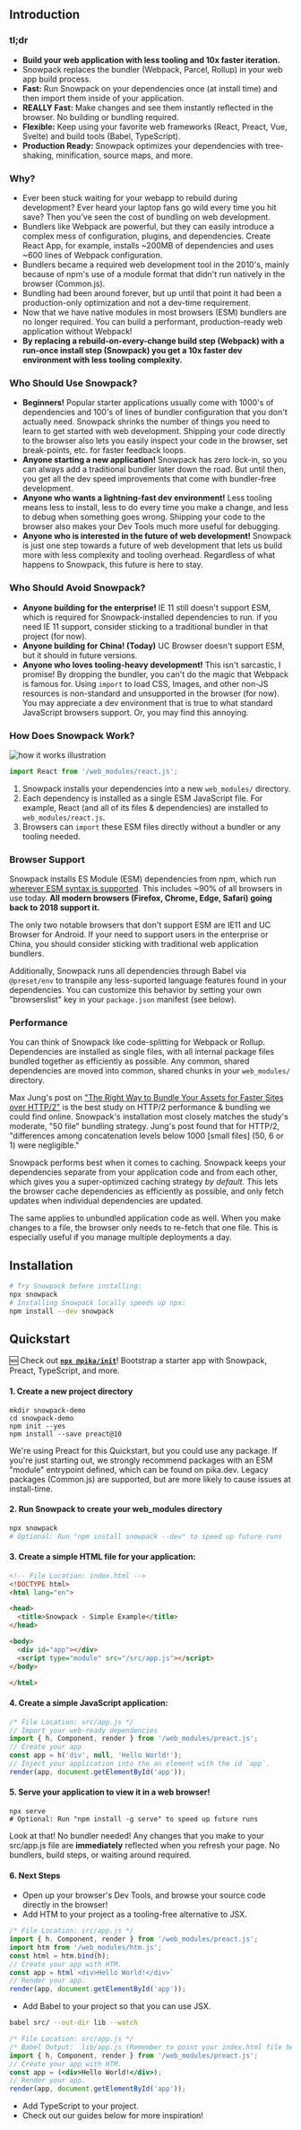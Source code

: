 ## Introduction

### tl;dr

- **Build your web application with less tooling and 10x faster iteration.**
- Snowpack replaces the bundler (Webpack, Parcel, Rollup) in your web app build process.
- **Fast:** Run Snowpack on your dependencies once (at install time) and then import them inside of your application. 
- **REALLY Fast:** Make changes and see them instantly reflected in the browser. No building or bundling required.
- **Flexible:** Keep using your favorite web frameworks (React, Preact, Vue, Svelte) and build tools (Babel, TypeScript).
- **Production Ready:** Snowpack optimizes your dependencies with tree-shaking, minification, source maps, and more.


### Why?

- Ever been stuck waiting for your webapp to rebuild during development? Ever heard your laptop fans go wild every time you hit save? Then you've seen the cost of bundling on web development. 
- Bundlers like Webpack are powerful, but they can easily introduce a complex mess of configuration, plugins, and dependencies. Create React App, for example, installs ~200MB of dependencies and uses ~600 lines of Webpack configuration.
- Bundlers became a required web development tool in the 2010's, mainly because of npm's use of a module format that didn't run natively in the browser (Common.js). 
- Bundling had been around forever, but up until that point it had been a production-only optimization and not a dev-time requirement.
- Now that we have native modules in most browsers (ESM) bundlers are no longer required. You can build a performant, production-ready web application without Webpack!
- **By replacing a rebuild-on-every-change build step (Webpack) with a run-once install step (Snowpack) you get a 10x faster dev environment with less tooling complexity.**


### Who Should Use Snowpack?

- **Beginners!** Popular starter applications usually come with 1000's of dependencies and 100's of lines of bundler configuration that you don't actually need. Snowpack shrinks the number of things you need to learn to get started with web development. Shipping your code directly to the browser also lets you easily inspect your code in the browser, set break-points, etc. for faster feedback loops.
- **Anyone starting a new application!** Snowpack has zero lock-in, so you can always add a traditional bundler later down the road. But until then, you get all the dev speed improvements that come with bundler-free development. 
- **Anyone who wants a lightning-fast dev environment!** Less tooling means less to install, less to do every time you make a change, and less to debug when something goes wrong. Shipping your code to the browser also makes your Dev Tools much more useful for debugging.
- **Anyone who is interested in the future of web development!** Snowpack is just one step towards a future of web development that lets us build more with less complexity and tooling overhead. Regardless of what happens to Snowpack, this future is here to stay.

### Who Should Avoid Snowpack?

- **Anyone building for the enterprise!** IE 11 still doesn't support ESM, which is required for Snowpack-installed dependencies to run. if you need IE 11 support, consider sticking to a traditional bundler in that project (for now).
- **Anyone building for China! (Today)** UC Browser doesn't support ESM, but it should in future versions.
- **Anyone who loves tooling-heavy development!** This isn't sarcastic, I promise! By dropping the bundler, you can't do the magic that Webpack is famous for. Using `import` to load CSS, Images, and other non-JS resources is  non-standard and unsupported in the browser (for now). You may appreciate a dev environment that is true to what standard JavaScript browsers support. Or, you may find this annoying.

### How Does Snowpack Work?

![how it works illustration](/img/how-does-it-work.jpg)

```js
import React from '/web_modules/react.js';
```

1. Snowpack installs your dependencies into a new `web_modules/` directory. 
2. Each dependency is installed as a single ESM JavaScript file. For example, React (and all of its files & dependencies) are installed to `web_modules/react.js`. 
3. Browsers can `import` these ESM files directly without a bundler or any tooling needed.


### Browser Support

Snowpack installs ES Module (ESM) dependencies from npm, which run [wherever ESM syntax is supported](https://caniuse.com/#feat=es6-module). This includes ~90% of all browsers in use today. **All modern browsers (Firefox, Chrome, Edge, Safari) going back to 2018 support it.**

The only two notable browsers that don't support ESM are IE11 and UC Browser for Android. If your need to support users in the enterprise or China, you should consider sticking with traditional web application bundlers.

Additionally, Snowpack runs all dependencies through Babel via `@preset/env` to transpile any less-suported language features found in your dependencies. You can customize this behavior by setting your own "browserslist" key in your `package.json` manifest (see below).


### Performance

You can think of Snowpack like code-splitting for Webpack or Rollup. Dependencies are installed as single files, with all internal package files bundled together as efficiently as possible. Any common, shared dependencies are moved into common, shared chunks in your `web_modules/` directory.

Max Jung's post on ["The Right Way to Bundle Your Assets for Faster Sites over HTTP/2"](https://medium.com/@asyncmax/the-right-way-to-bundle-your-assets-for-faster-sites-over-http-2-437c37efe3ff) is the best study on HTTP/2 performance & bundling we could find online. Snowpack's installation most closely matches the study's moderate, "50 file" bundling strategy. Jung's post found that for HTTP/2, "differences among concatenation levels below 1000 [small files] (50, 6 or 1) were negligible."

Snowpack performs best when it comes to caching. Snowpack keeps your dependencies separate from your application code and from each other, which gives you a super-optimized caching strategy *by default.* This lets the browser cache dependencies as efficiently as possible, and only fetch updates when individual dependencies are updated.

The same applies to unbundled application code as well. When you make changes to a file, the browser only needs to re-fetch that one file. This is especially useful if you manage multiple deployments a day. 


## Installation

``` bash
# Try Snowpack before installing:
npx snowpack      
# Installing Snowpack locally speeds up npx: 
npm install --dev snowpack
```


## Quickstart

🆕 Check out **[`npx @pika/init`](https://github.com/pikapkg/init)**! Bootstrap a starter app with Snowpack, Preact, TypeScript, and more.

#### 1. Create a new project directory

```
mkdir snowpack-demo
cd snowpack-demo
npm init --yes
npm install --save preact@10
```

We're using Preact for this Quickstart, but you could use any package. If you're just starting out, we strongly recommend packages with an ESM "module" entrypoint defined, which can be found on pika.dev. Legacy packages (Common.js) are supported, but are more likely to cause issues at install-time.


#### 2. Run Snowpack to create your web_modules directory

```bash
npx snowpack
# Optional: Run "npm install snowpack --dev" to speed up future runs
```


#### 3. Create a simple HTML file for your application:

```html
<!-- File Location: index.html -->
<!DOCTYPE html>
<html lang="en">

<head>
  <title>Snowpack - Simple Example</title>
</head>

<body>
  <div id="app"></div>
  <script type="module" src="/src/app.js"></script>
</body>

</html>
```

#### 4. Create a simple JavaScript application:

```js
/* File Location: src/app.js */
// Import your web-ready dependencies
import { h, Component, render } from '/web_modules/preact.js';
// Create your app
const app = h('div', null, 'Hello World!');
// Inject your application into the an element with the id `app`.
render(app, document.getElementById('app'));
```

#### 5. Serve your application to view it in a web browser!

```
npx serve
# Optional: Run "npm install -g serve" to speed up future runs
```

Look at that! No bundler needed! Any changes that you make to your src/app.js file are **immediately** reflected when you refresh your page. No bundlers, build steps, or waiting around required.

#### 6. Next Steps

- Open up your browser's Dev Tools, and browse your source code directly in the browser!
- Add HTM to your project as a tooling-free alternative to JSX.

```js
/* File Location: src/app.js */
import { h, Component, render } from '/web_modules/preact.js';
import htm from '/web_modules/htm.js';
const html = htm.bind(h);
// Create your app with HTM.
const app = html`<div>Hello World!</div>`
// Render your app.
render(app, document.getElementById('app'));
```

- Add Babel to your project so that you can use JSX. 

```bash
babel src/ --out-dir lib --watch
```

```jsx
/* File Location: src/app.js */
/* Babel Output:  lib/app.js (Remember to point your index.html file here!) */
import { h, Component, render } from '/web_modules/preact.js';
// Create your app with HTM.
const app = (<div>Hello World!</div>);
// Render your app.
render(app, document.getElementById('app'));
```

- Add TypeScript to your project.
- Check out our guides below for more inspiration!
